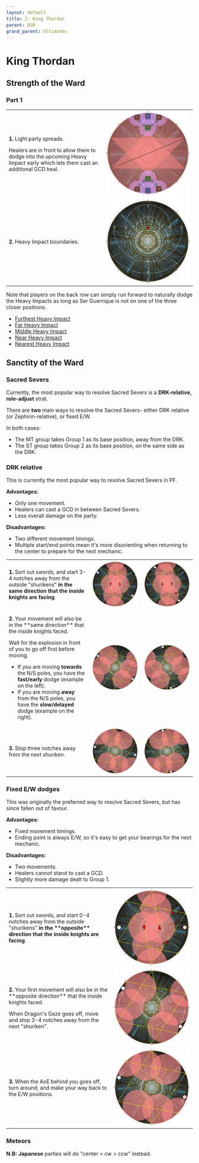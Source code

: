 ```yaml
---
layout: default
title: 2. King Thordan
parent: DSR
grand_parent: Ultimates
---
```


# King Thordan

## Strength of the Ward

### Part 1

<table>
  <tr>
    <td><p><b>1.</b> Light party spreads.</p><p>Healers are in front to allow them to dodge into the upcoming Heavy Impact early which lets them cast an additional GCD heal.</td>
    <td><img src="../images/thordan/strength_of_the_ward_1_1.jpg"></td>
  </tr>
  <tr>
    <td><p><b>2.</b> Heavy Impact boundaries.</p></td>
    <td><img src="../images/thordan/strength_of_the_ward_1_2.jpg"></td>
  </tr>
</table>

Note that players on the back row can simply run forward to naturally dodge the Heavy Impacts as long as Ser Guerrique is not on one of the three closer positions.

- [Furthest Heavy Impact](https://clips.twitch.tv/GrotesqueDignifiedSkunkLitty-9twQOEUJM1i_Gca7)
- [Far Heavy Impact](https://clips.twitch.tv/FineTubularDelicataRiPepperonis-d5-AO5H6wUfRwd4H)
- [Middle Heavy Impact](https://clips.twitch.tv/AmusedCautiousFiddleheadsPanicVis-cs5131laAWRwlEkg)
- [Near Heavy Impact](https://clips.twitch.tv/SecretiveUnsightlyBorkRitzMitz-xUIR65ezwTfJOZL3)
- [Nearest Heavy Impact](https://clips.twitch.tv/RelatedPiercingGrasshopperOMGScoots-iqC09dukfOnorski)

## Sanctity of the Ward

### Sacred Severs

Currently, the most popular way to resolve Sacred Severs is a **DRK-relative, role-adjust** strat.

There are **two** main ways to resolve the Sacred Severs- either DRK relative (or Zephirin-relative), or fixed E/W.

In both cases:
- The MT group takes Group 1 as its base position, away from the DRK.
- The ST group takes Group 2 as its base position, on the same side as the DRK.

### DRK relative

This is currently the most popular way to resolve Sacred Severs in PF.

**Advantages:**
- Only one movement.
- Healers can cast a GCD in between Sacred Severs.
- Less overall damage on the party.

**Disadvantages:**
- Two different movement timings.
- Multiple start/end points mean it's more disorienting when returning to the center to prepare for the next mechanic.

<table>
  <tr>
    <td><b>1.</b> Sort out swords, and start 3-4 notches away from the outside "shurikens" <b>in the same direction that the inside knights are facing</b>.</td>
    <td><img src="../images/thordan/sanctity_drk_relative_ccw_01.jpg"></td>
    <td><img src="../images/thordan/sanctity_drk_relative_cw_01.jpg"></td>
  </tr>
  <tr>
    <td><p><b>2.</b> Your movement will also be in the **same direction** that the inside knights faced.</p><p>Wait for the explosion in front of you to go off first before moving.</p><p><ul><li>If you are moving <b>towards</b> the N/S poles, you have the <b>fast/early</b> dodge (example on the left).</li><li>If you are moving <b>away</b> from the N/S poles, you have the <b>slow/delayed</b> dodge (example on the right).</td>
    <td><img src="../images/thordan/sanctity_drk_relative_ccw_02.jpg"></td>
    <td><img src="../images/thordan/sanctity_drk_relative_cw_02.jpg"></td>
  </tr>
  <tr>
    <td><p><b>3.</b> Stop three notches away from the next shuriken.</td>
    <td><img src="../images/thordan/sanctity_drk_relative_ccw_03.jpg"></td>
    <td><img src="../images/thordan/sanctity_drk_relative_cw_03.jpg"></td>
  </tr>
</table>

### Fixed E/W dodges

This was originally the preferred way to resolve Sacred Severs, but has since fallen out of favour.

**Advantages:**
- Fixed movement timings.
- Ending point is always E/W, so it's easy to get your bearings for the next mechanic.

**Disadvantages:**
- Two movements.
- Healers cannot stand to cast a GCD.
- Slightly more damage dealt to Group 1.

<table>
  <tr>
    <td><b>1.</b> Sort out swords, and start 0-4 notches away from the outside "shurikens" <b>in the **opposite** direction that the inside knights are facing</b>.</td>
    <td><img src="../images/thordan/sanctity_ew_01.jpg"></td>
  </tr>
  <tr>
    <td><p><b>2.</b> Your first movement will also be in the **opposite direction** that the inside knights faced.</p><p>When Dragon's Gaze goes off, move and stop 3-4 notches away from the next "shuriken".</p>
    <td><img src="../images/thordan/sanctity_ew_02.jpg"></td>
  </tr>
  <tr>
    <td><p><b>3.</b> When the AoE behind you goes off, turn around, and make your way back to the E/W positions.</td>
    <td><img src="../images/thordan/sanctity_ew_03.jpg"></td>
  </tr>
</table>

### Meteors

**N.B:** **Japanese** parties will do "center > cw > ccw" instead.